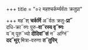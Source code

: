 +++
title = "०२ महश्चर्कर्म्यर्वतः क्रतुप्रा"

+++
मह᳓श् **चर्कर्मि** अ᳓र्वतः क्रतु-**प्रा᳓**  
दधि-क्रा᳓व्णः पुरु-**वा᳓रस्य वृ᳓ष्णः**  
य᳓म् पूरु᳓भ्यो **दीदिवां᳓सं** न᳓ अग्निं᳓  
**दद᳓थुर्** मित्रा-वरुणा **त᳓तुरिम्**